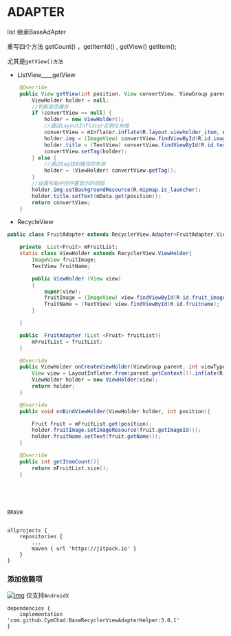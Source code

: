 # ADAPTER



list 继承BaseAdApter 

重写四个方法 getCount() ，getItemId()  ,     getView()         getItem();

尤其是`getView()方法`

- ListView____getView


```Java
	@Override
    public View getView(int position, View convertView, ViewGroup parent) {
        ViewHolder holder = null;
        //判断是否缓存
        if (convertView == null) {
            holder = new ViewHolder();
            //通过LayoutInflater实例化布局
            convertView = mInflater.inflate(R.layout.viewholder_item, null);
            holder.img = (ImageView) convertView.findViewById(R.id.imageView);
            holder.title = (TextView) convertView.findViewById(R.id.textView);
            convertView.setTag(holder);
        } else {
            //通过tag找到缓存的布局
            holder = (ViewHolder) convertView.getTag();
        }
        //设置布局中控件要显示的视图
        holder.img.setBackgroundResource(R.mipmap.ic_launcher);
        holder.title.setText(mData.get(position));
        return convertView;
    }
```

- RecycleView

```java
public class FruitAdapter extends RecyclerView.Adapter<FruitAdapter.ViewHolder> {

    private  List<Fruit> mFruitList;
    static class ViewHolder extends RecyclerView.ViewHolder{
        ImageView fruitImage;
        TextView fruitName;

        public ViewHolder (View view)
        {
            super(view);
            fruitImage = (ImageView) view.findViewById(R.id.fruit_image);
            fruitName = (TextView) view.findViewById(R.id.fruitname);
        }

    }

    public  FruitAdapter (List <Fruit> fruitList){
        mFruitList = fruitList;
    }

    @Override
    public ViewHolder onCreateViewHolder(ViewGroup parent, int viewType){
        View view = LayoutInflater.from(parent.getContext()).inflate(R.layout.fruit_item,parent,false);
        ViewHolder holder = new ViewHolder(view);
        return holder;
    }

    @Override
    public void onBindViewHolder(ViewHolder holder, int position){

        Fruit fruit = mFruitList.get(position);
        holder.fruitImage.setImageResource(fruit.getImageId());
        holder.fruitName.setText(fruit.getName());
    }

    @Override
    public int getItemCount(){
        return mFruitList.size();
    }
    
    
    
    
```

```
BRAVH


allprojects {
    repositories {
        ...
        maven { url 'https://jitpack.io' }
    }
}
```

### 添加依赖项

[![img](https://camo.githubusercontent.com/7dc0fb1bf485f4863697e8a55babba930a5642e0/68747470733a2f2f6a69747061636b2e696f2f762f43796d436861642f4261736552656379636c6572566965774164617074657248656c7065722e737667)](https://jitpack.io/#CymChad/BaseRecyclerViewAdapterHelper) 仅支持`AndroidX`

```
dependencies {
    implementation 'com.github.CymChad:BaseRecyclerViewAdapterHelper:3.0.1'
}
```